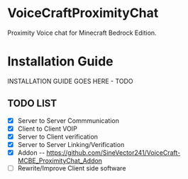 # VoiceCraftProximityChat

Proximity Voice chat for Minecraft Bedrock Edition.

# Installation Guide
INSTALLATION GUIDE GOES HERE - TODO

## TODO LIST
- [x] Server to Server Commmunication
- [x] Client to Client VOIP
- [x] Server to Client verification
- [x] Server to Server Linking/Verification
- [x] Addon -- https://github.com/SineVector241/VoiceCraft-MCBE_ProximityChat_Addon
- [ ] Rewrite/Improve Client side software
